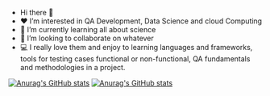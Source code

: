 -  Hi there 👋
- ❤ I’m interested in QA Development, Data Science and cloud Computing
- 🌱 I’m currently learning all about science
- 💞️ I’m looking to collaborate on whatever
- 💻 I  really love them and enjoy to learning languages and frameworks, tools for testing cases functional or non-functional, QA fundamentals and methodologies in a project.

[![Anurag's GitHub stats](https://github-readme-stats.vercel.app/api?username=Axadavila)](https://github.com/anuraghazra/github-readme-stats)
[![Anurag's GitHub stats](https://github-readme-stats.vercel.app/api?username=Alexa900)](https://github.com/anuraghazra/github-readme-stats)
